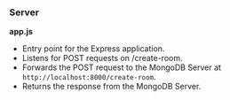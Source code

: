 ### Server
**app.js**
- Entry point for the Express application.
- Listens for POST requests on /create-room.
- Forwards the POST request to the MongoDB Server at `http://localhost:8000/create-room`.
- Returns the response from the MongoDB Server.